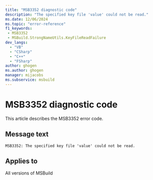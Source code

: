 ```yaml
---
title: "MSB3352 diagnostic code"
description: "The specified key file 'value' could not be read."
ms.date: 12/06/2024
ms.topic: "error-reference"
f1_keywords:
 - MSB3352
 - MSBuild.StrongNameUtils.KeyFileReadFailure
dev_langs:
  - "VB"
  - "CSharp"
  - "C++"
  - "FSharp"
author: ghogen
ms.author: ghogen
manager: mijacobs
ms.subservice: msbuild
---
```


# MSB3352 diagnostic code

<!-- :::ErrorDefinitionDescription::: -->
<!-- :::editable-content name="introDescription"::: -->
This article describes the MSB3352 error code.
<!-- :::editable-content-end::: -->

## Message text

`MSB3352: The specified key file 'value' could not be read.`

<!-- :::editable-content name="postOutputDescription"::: -->
<!--
{StrBegin="MSB3352: "}
-->
<!-- :::editable-content-end::: -->
<!-- :::ErrorDefinitionDescription-end::: -->

## Applies to

All versions of MSBuild
